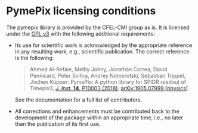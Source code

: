 # PymePix licensing conditions

The pymepix library is provided by the CFEL-CMI group as is. It is licensed under the [GPL
v3](./LICENSE-GPLv3.md) with the following additional requirements:

* Its use for scientific work is acknowledged by the appropriate reference in any resulting work,
  e.g., scientific publication. The correct reference is the following:

  > Ahmed Al-Refaie, Melby Johny, Jonathan Correa, David Pennicard, Peter Svihra, Andrey Nomerotski,
  > Sebastian Trippel, Jochen Küpper: PymePix: A python library for SPIDR readout of Timepix3, [_J.
  > Inst._ **14**, P10003 (2018)](https://doi.org/10.1088/1748-0221/14/10/P10003); [arXiv:1905.07999
  > [physics]](https://arxiv.org/abs/1905.07999)

   See the documentation for a full list of contributors.

* All corrections and enhancements must be contributed back to the development of the package within
  an appropriate time, i.e., no later than the publication of its first use.



<!-- Put Emacs local variables into HTML comment
Local Variables:
coding: utf-8
fill-column: 100
End:
-->
